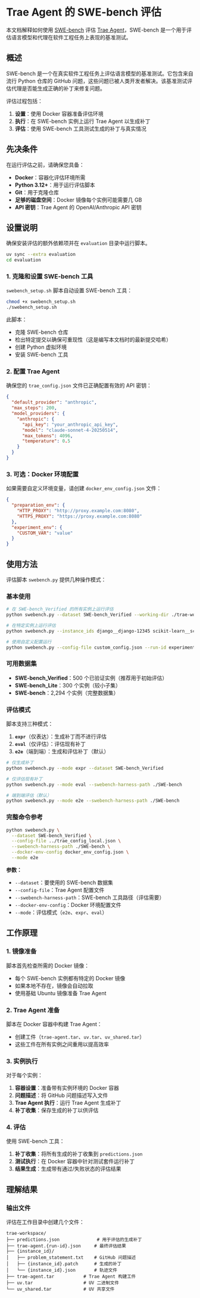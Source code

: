 # Trae Agent 的 SWE-bench 评估

本文档解释如何使用 [SWE-bench](https://www.swebench.com/) 评估 [Trae Agent](https://github.com/bytedance/trae-agent)，SWE-bench 是一个用于评估语言模型和代理在软件工程任务上表现的基准测试。

## 概述

SWE-bench 是一个在真实软件工程任务上评估语言模型的基准测试。它包含来自流行 Python 仓库的 GitHub 问题，这些问题已被人类开发者解决。该基准测试评估代理是否能生成正确的补丁来修复问题。

评估过程包括：
1. **设置**：使用 Docker 容器准备评估环境
2. **执行**：在 SWE-bench 实例上运行 Trae Agent 以生成补丁
3. **评估**：使用 SWE-bench 工具测试生成的补丁与真实情况

## 先决条件

在运行评估之前，请确保您具备：

- **Docker**：容器化评估环境所需
- **Python 3.12+**：用于运行评估脚本
- **Git**：用于克隆仓库
- **足够的磁盘空间**：Docker 镜像每个实例可能需要几 GB
- **API 密钥**：Trae Agent 的 OpenAI/Anthropic API 密钥

## 设置说明

确保安装评估的额外依赖项并在 `evaluation` 目录中运行脚本。

```bash
uv sync --extra evaluation
cd evaluation
```

### 1. 克隆和设置 SWE-bench 工具

`swebench_setup.sh` 脚本自动设置 SWE-bench 工具：

```bash
chmod +x swebench_setup.sh
./swebench_setup.sh
```

此脚本：
- 克隆 SWE-bench 仓库
- 检出特定提交以确保可重现性（这是编写本文档时的最新提交哈希）
- 创建 Python 虚拟环境
- 安装 SWE-bench 工具

### 2. 配置 Trae Agent

确保您的 `trae_config.json` 文件已正确配置有效的 API 密钥：

```json
{
  "default_provider": "anthropic",
  "max_steps": 200,
  "model_providers": {
    "anthropic": {
      "api_key": "your_anthropic_api_key",
      "model": "claude-sonnet-4-20250514",
      "max_tokens": 4096,
      "temperature": 0.5
    }
  }
}
```

### 3. 可选：Docker 环境配置

如果需要自定义环境变量，请创建 `docker_env_config.json` 文件：

```json
{
  "preparation_env": {
    "HTTP_PROXY": "http://proxy.example.com:8080",
    "HTTPS_PROXY": "https://proxy.example.com:8080"
  },
  "experiment_env": {
    "CUSTOM_VAR": "value"
  }
}
```

## 使用方法

评估脚本 `swebench.py` 提供几种操作模式：

### 基本使用

```bash
# 在 SWE-bench_Verified 的所有实例上运行评估
python swebench.py --dataset SWE-bench_Verified --working-dir ./trae-workspace

# 在特定实例上运行评估
python swebench.py --instance_ids django__django-12345 scikit-learn__scikit-learn-67890

# 使用自定义配置运行
python swebench.py --config-file custom_config.json --run-id experiment-1
```

### 可用数据集

- **SWE-bench_Verified**：500 个已验证实例（推荐用于初始评估）
- **SWE-bench_Lite**：300 个实例（较小子集）
- **SWE-bench**：2,294 个实例（完整数据集）

### 评估模式

脚本支持三种模式：

1. **`expr`**（仅表达）：生成补丁而不进行评估
2. **`eval`**（仅评估）：评估现有补丁
3. **`e2e`**（端到端）：生成和评估补丁（默认）

```bash
# 仅生成补丁
python swebench.py --mode expr --dataset SWE-bench_Verified

# 仅评估现有补丁
python swebench.py --mode eval --swebench-harness-path ./SWE-bench

# 端到端评估（默认）
python swebench.py --mode e2e --swebench-harness-path ./SWE-bench
```

### 完整命令参考

```bash
python swebench.py \
  --dataset SWE-bench_Verified \
  --config-file ../trae_config_local.json \
  --swebench-harness-path ./SWE-bench \
  --docker-env-config docker_env_config.json \
  --mode e2e
```

**参数：**
- `--dataset`：要使用的 SWE-bench 数据集
- `--config-file`：Trae Agent 配置文件
- `--swebench-harness-path`：SWE-bench 工具路径（评估需要）
- `--docker-env-config`：Docker 环境配置文件
- `--mode`：评估模式（`e2e`、`expr`、`eval`）

## 工作原理

### 1. 镜像准备

脚本首先检查所需的 Docker 镜像：
- 每个 SWE-bench 实例都有特定的 Docker 镜像
- 如果本地不存在，镜像会自动拉取
- 使用基础 Ubuntu 镜像准备 Trae Agent

### 2. Trae Agent 准备

脚本在 Docker 容器中构建 Trae Agent：
- 创建工件（`trae-agent.tar`、`uv.tar`、`uv_shared.tar`）
- 这些工件在所有实例之间重用以提高效率

### 3. 实例执行

对于每个实例：
1. **容器设置**：准备带有实例环境的 Docker 容器
2. **问题描述**：将 GitHub 问题描述写入文件
3. **Trae Agent 执行**：运行 Trae Agent 生成补丁
4. **补丁收集**：保存生成的补丁以供评估

### 4. 评估

使用 SWE-bench 工具：
1. **补丁收集**：将所有生成的补丁收集到 `predictions.json`
2. **测试执行**：在 Docker 容器中针对测试套件运行补丁
3. **结果生成**：生成带有通过/失败状态的评估结果

## 理解结果

### 输出文件

评估在工作目录中创建几个文件：

```
trae-workspace/
├── predictions.json              # 用于评估的生成补丁
├── trae-agent.{run-id}.json     # 最终评估结果
├── {instance_id}/
│   ├── problem_statement.txt    # GitHub 问题描述
│   ├── {instance_id}.patch      # 生成的补丁
│   └── {instance_id}.json       # 轨迹文件
├── trae-agent.tar           # Trae Agent 构建工件
├── uv.tar                   # UV 二进制文件
└── uv_shared.tar            # UV 共享文件
```